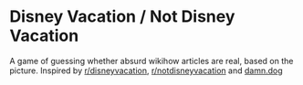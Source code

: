 # Disney Vacation / Not Disney Vacation
A game of guessing whether absurd wikihow articles are real, based on the picture. Inspired by [r/disneyvacation](https://www.reddit.com/r/disneyvacation/), [r/notdisneyvacation](https://www.reddit.com/r/notdisneyvacation/) and [damn.dog](https://damn.dog/)
